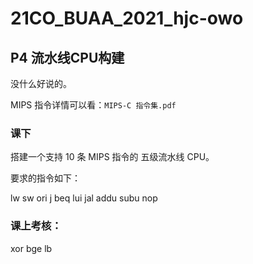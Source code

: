 # 21CO_BUAA_2021_hjc-owo

## P4 流水线CPU构建

没什么好说的。

MIPS 指令详情可以看：`MIPS-C 指令集.pdf`

### 课下

搭建一个支持 10 条 MIPS 指令的 五级流水线 CPU。

要求的指令如下：

lw sw ori j beq lui jal addu subu nop



### 课上考核：

xor bge lb
